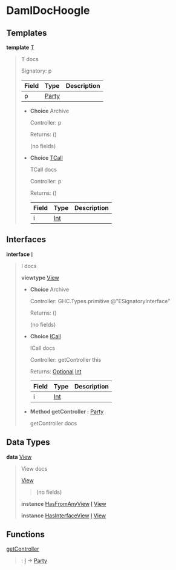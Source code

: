 # <a name="module-damldochoogle-19200"></a>DamlDocHoogle

## Templates

<a name="type-damldochoogle-t-56109"></a>**template** [T](#type-damldochoogle-t-56109)

> T docs
>
> Signatory: p
>
> | Field                                                                                   | Type                                                                                    | Description |
> | :-------------------------------------------------------------------------------------- | :-------------------------------------------------------------------------------------- | :---------- |
> | p                                                                                       | [Party](https://docs.daml.com/daml/stdlib/Prelude.html#type-da-internal-lf-party-57932) |  |
>
> * **Choice** Archive
>
>   Controller: p
>
>   Returns: ()
>
>   (no fields)
>
> * <a name="type-damldochoogle-tcall-44069"></a>**Choice** [TCall](#type-damldochoogle-tcall-44069)
>
>   TCall docs
>
>   Controller: p
>
>   Returns: ()
>
>   | Field                                                                          | Type                                                                           | Description |
>   | :----------------------------------------------------------------------------- | :----------------------------------------------------------------------------- | :---------- |
>   | i                                                                              | [Int](https://docs.daml.com/daml/stdlib/Prelude.html#type-ghc-types-int-37261) |  |

## Interfaces

<a name="type-damldochoogle-i-6172"></a>**interface** [I](#type-damldochoogle-i-6172)

> I docs
>
> **viewtype** [View](#type-damldochoogle-view-20961)
>
> * **Choice** Archive
>
>   Controller: GHC.Types.primitive @"ESignatoryInterface"
>
>   Returns: ()
>
>   (no fields)
>
> * <a name="type-damldochoogle-icall-37460"></a>**Choice** [ICall](#type-damldochoogle-icall-37460)
>
>   ICall docs
>
>   Controller: getController this
>
>   Returns: [Optional](https://docs.daml.com/daml/stdlib/Prelude.html#type-da-internal-prelude-optional-37153) [Int](https://docs.daml.com/daml/stdlib/Prelude.html#type-ghc-types-int-37261)
>
>   | Field                                                                          | Type                                                                           | Description |
>   | :----------------------------------------------------------------------------- | :----------------------------------------------------------------------------- | :---------- |
>   | i                                                                              | [Int](https://docs.daml.com/daml/stdlib/Prelude.html#type-ghc-types-int-37261) |  |
>
> * **Method getController :** [Party](https://docs.daml.com/daml/stdlib/Prelude.html#type-da-internal-lf-party-57932)
>
>   getController docs

## Data Types

<a name="type-damldochoogle-view-20961"></a>**data** [View](#type-damldochoogle-view-20961)

> View docs
>
> <a name="constr-damldochoogle-view-98884"></a>[View](#constr-damldochoogle-view-98884)
>
> > (no fields)
>
> **instance** [HasFromAnyView](https://docs.daml.com/daml/stdlib/DA-Internal-Interface-AnyView.html#class-da-internal-interface-anyview-hasfromanyview-30108) [I](#type-damldochoogle-i-6172) [View](#type-damldochoogle-view-20961)
>
> **instance** [HasInterfaceView](https://docs.daml.com/daml/stdlib/Prelude.html#class-da-internal-interface-hasinterfaceview-4492) [I](#type-damldochoogle-i-6172) [View](#type-damldochoogle-view-20961)

## Functions

<a name="function-damldochoogle-getcontroller-29001"></a>[getController](#function-damldochoogle-getcontroller-29001)

> : [I](#type-damldochoogle-i-6172) -\> [Party](https://docs.daml.com/daml/stdlib/Prelude.html#type-da-internal-lf-party-57932)

